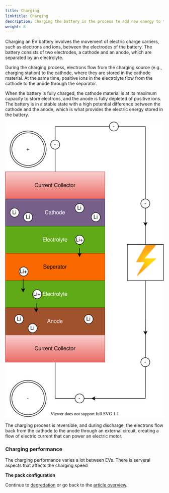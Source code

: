 ```yaml
---
title: Charging
linktitle: Charging
description: Charging the battery is the process to add new energy to the battery.
weight: 8
---
```

<!-- markdownlint-disable MD033 -->
 Charging an EV battery involves the movement of electric charge carriers, such as electrons and ions, between the electrodes of the battery. The battery consists of two electrodes, a cathode and an anode, which are separated by an electrolyte.

During the charging process, electrons flow from the charging source (e.g., charging station) to the cathode, where they are stored in the cathode material. At the same time, positive ions in the electrolyte flow from the cathode to the anode through the separator.

When the battery is fully charged, the cathode material is at its maximum capacity to store electrons, and the anode is fully depleted of positive ions. The battery is in a stable state with a high potential difference between the cathode and the anode, which is what provides the electric energy stored in the battery.

![Battery charging](batteryconceptcharging.drawio.svg "Charging process")

The charging process is reversible, and during discharge, the electrons flow back from the cathode to the anode through an external circuit, creating a flow of electric current that can power an electric motor.

### Charging performance

The charging performance varies a lot between EVs. There is serveral aspects that affects the charging speed

**The pack configuration**





Continue to [degredation](../degredation/) or go back to the [article overview](../).
